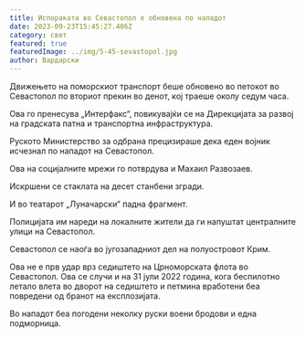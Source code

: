 ```yaml
---
title: Испораката во Севастопол е обновена по нападот
date: 2023-09-23T15:45:27.406Z
category: свет
featured: true
featuredImage: ../img/5-45-sevastopol.jpg
author: Вардарски
---
```

Движењето на поморскиот транспорт беше обновено во петокот во Севастопол по вториот прекин во денот, кој траеше околу седум часа.

Ова го пренесува „Интерфакс“, повикувајќи се на Дирекцијата за развој на градската патна и транспортна инфраструктура.

Руското Министерство за одбрана прецизираше дека еден војник исчезнал по нападот на Севастопол.

Ова на социјалните мрежи го потврдува и Махаил Развозаев.

Искршени се стаклата на десет станбени згради.

И во театарот „Луначарски“ падна фрагмент.

Полицијата им нареди на локалните жители да ги напуштат централните улици на Севастопол.

Севастопол се наоѓа во југозападниот дел на полуостровот Крим.

Ова не е прв удар врз седиштето на Црноморската флота во Севастопол. Ова се случи и на 31 јули 2022 година, кога беспилотно летало влета во дворот на седиштето и петмина вработени беа повредени од бранот на експлозијата.

Во нападот беа погодени неколку руски воени бродови и една подморница.
